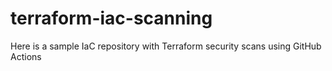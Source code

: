# terraform-iac-scanning
Here is a sample IaC repository with Terraform security scans using GitHub Actions
